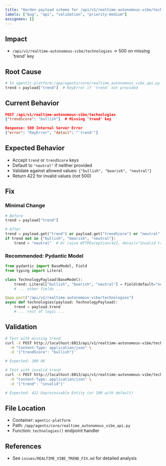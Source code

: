 ```yaml
---
title: "Harden payload schema for /api/v1/realtime-autonomous-vibe/technologies"
labels: ["bug", "api", "validation", "priority-medium"]
assignees: []
---
```


## Impact
- `/api/v1/realtime-autonomous-vibe/technologies` → 500 on missing 'trend' key

## Root Cause
```python
# In agentic-platform:/app/agents/core/realtime_autonomous_vibe_api.py
trend = payload["trend"]  # KeyError if 'trend' not provided
```

## Current Behavior
```json
POST /api/v1/realtime-autonomous-vibe/technologies
{"trendScore": "bullish"}  # Missing 'trend' key

Response: 500 Internal Server Error
{"error": "KeyError", "detail": "'trend'"}
```

## Expected Behavior
- Accept `trend` or `trendScore` keys
- Default to `"neutral"` if neither provided
- Validate against allowed values: `{"bullish", "bearish", "neutral"}`
- Return 422 for invalid values (not 500)

## Fix

### Minimal Change
```python
# Before
trend = payload["trend"]

# After
trend = payload.get("trend") or payload.get("trendScore") or "neutral"
if trend not in {"bullish", "bearish", "neutral"}:
    trend = "neutral"  # Or raise HTTPException(422, detail="Invalid trend value")
```

### Recommended: Pydantic Model
```python
from pydantic import BaseModel, Field
from typing import Literal

class TechnologyPayload(BaseModel):
    trend: Literal["bullish", "bearish", "neutral"] = Field(default="neutral", alias="trendScore")
    # ... other fields ...

@app.post("/api/v1/realtime-autonomous-vibe/technologies")
async def technologies(payload: TechnologyPayload):
    trend = payload.trend
    # ... rest of logic ...
```

## Validation
```bash
# Test with missing trend
curl -X POST http://localhost:8013/api/v1/realtime-autonomous-vibe/technologies \
  -H "Content-Type: application/json" \
  -d '{"trendScore": "bullish"}'

# Expected: 200 OK

# Test with invalid trend
curl -X POST http://localhost:8013/api/v1/realtime-autonomous-vibe/technologies \
  -H "Content-Type: application/json" \
  -d '{"trend": "invalid"}'

# Expected: 422 Unprocessable Entity (or 200 with default)
```

## File Location
- Container: `agentic-platform`
- Path: `/app/agents/core/realtime_autonomous_vibe_api.py`
- Function: `technologies()` endpoint handler

## References
- See `issues/REALTIME_VIBE_TREND_FIX.md` for detailed analysis

